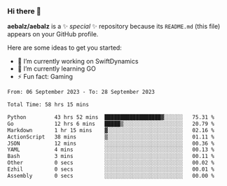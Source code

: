### Hi there 👋

**aebalz/aebalz** is a ✨ _special_ ✨ repository because its `README.md` (this file) appears on your GitHub profile.

Here are some ideas to get you started:

- 🔭 I’m currently working on SwiftDynamics
- 🌱 I’m currently learning GO
-  ⚡ Fun fact: Gaming
  
  <!--
- 👯 I’m looking to collaborate on ...
- 🤔 I’m looking for help with ...
- 💬 Ask me about ...
- 📫 How to reach me: ...
- 😄 Pronouns: ...
-->

<!--START_SECTION:waka-->

```txt
From: 06 September 2023 - To: 28 September 2023

Total Time: 58 hrs 15 mins

Python         43 hrs 52 mins  ██████████████████▓░░░░░░   75.31 %
Go             12 hrs 6 mins   █████▒░░░░░░░░░░░░░░░░░░░   20.79 %
Markdown       1 hr 15 mins    ▓░░░░░░░░░░░░░░░░░░░░░░░░   02.16 %
ActionScript   38 mins         ▒░░░░░░░░░░░░░░░░░░░░░░░░   01.11 %
JSON           12 mins         ░░░░░░░░░░░░░░░░░░░░░░░░░   00.36 %
YAML           4 mins          ░░░░░░░░░░░░░░░░░░░░░░░░░   00.13 %
Bash           3 mins          ░░░░░░░░░░░░░░░░░░░░░░░░░   00.11 %
Other          0 secs          ░░░░░░░░░░░░░░░░░░░░░░░░░   00.02 %
Ezhil          0 secs          ░░░░░░░░░░░░░░░░░░░░░░░░░   00.01 %
Assembly       0 secs          ░░░░░░░░░░░░░░░░░░░░░░░░░   00.00 %
```

<!--END_SECTION:waka-->
